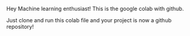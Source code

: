 Hey Machine learning enthusiast! This is the google colab with github. 

Just clone and run this colab file and your project is now a github repository!
